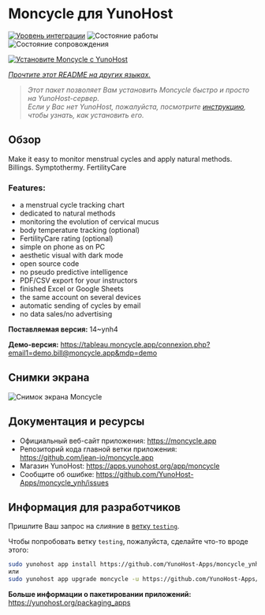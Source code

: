 <!--
Важно: этот README был автоматически сгенерирован <https://github.com/YunoHost/apps/tree/master/tools/readme_generator>
Он НЕ ДОЛЖЕН редактироваться вручную.
-->

# Moncycle для YunoHost

[![Уровень интеграции](https://apps.yunohost.org/badge/integration/moncycle)](https://ci-apps.yunohost.org/ci/apps/moncycle/)
![Состояние работы](https://apps.yunohost.org/badge/state/moncycle)
![Состояние сопровождения](https://apps.yunohost.org/badge/maintained/moncycle)

[![Установите Moncycle с YunoHost](https://install-app.yunohost.org/install-with-yunohost.svg)](https://install-app.yunohost.org/?app=moncycle)

*[Прочтите этот README на других языках.](./ALL_README.md)*

> *Этот пакет позволяет Вам установить Moncycle быстро и просто на YunoHost-сервер.*  
> *Если у Вас нет YunoHost, пожалуйста, посмотрите [инструкцию](https://yunohost.org/install), чтобы узнать, как установить его.*

## Обзор

Make it easy to monitor menstrual cycles and apply natural methods. Billings. Symptothermy. FertilityCare

### Features:

- a menstrual cycle tracking chart
- dedicated to natural methods
- monitoring the evolution of cervical mucus
- body temperature tracking (optional)
- FertilityCare rating (optional)
- simple on phone as on PC
- aesthetic visual with dark mode
- open source code
- no pseudo predictive intelligence
- PDF/CSV export for your instructors
- finished Excel or Google Sheets
- the same account on several devices
- automatic sending of cycles by email
- no data sales/no advertising

**Поставляемая версия:** 14~ynh4

**Демо-версия:** <https://tableau.moncycle.app/connexion.php?email1=demo.bill@moncycle.app&mdp=demo>

## Снимки экрана

![Снимок экрана Moncycle](./doc/screenshots/moncycle_app.png)

## Документация и ресурсы

- Официальный веб-сайт приложения: <https://moncycle.app>
- Репозиторий кода главной ветки приложения: <https://github.com/jean-io/moncycle.app>
- Магазин YunoHost: <https://apps.yunohost.org/app/moncycle>
- Сообщите об ошибке: <https://github.com/YunoHost-Apps/moncycle_ynh/issues>

## Информация для разработчиков

Пришлите Ваш запрос на слияние в [ветку `testing`](https://github.com/YunoHost-Apps/moncycle_ynh/tree/testing).

Чтобы попробовать ветку `testing`, пожалуйста, сделайте что-то вроде этого:

```bash
sudo yunohost app install https://github.com/YunoHost-Apps/moncycle_ynh/tree/testing --debug
или
sudo yunohost app upgrade moncycle -u https://github.com/YunoHost-Apps/moncycle_ynh/tree/testing --debug
```

**Больше информации о пакетировании приложений:** <https://yunohost.org/packaging_apps>

